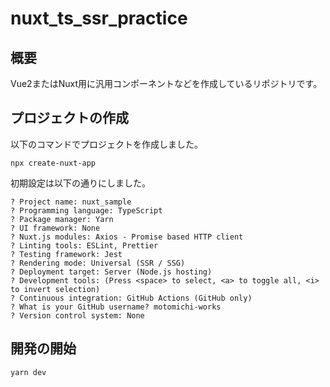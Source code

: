 # nuxt_ts_ssr_practice

## 概要
Vue2またはNuxt用に汎用コンポーネントなどを作成しているリポジトリです。

## プロジェクトの作成

以下のコマンドでプロジェクトを作成しました。
```
npx create-nuxt-app
```

初期設定は以下の通りにしました。
```
? Project name: nuxt_sample
? Programming language: TypeScript
? Package manager: Yarn
? UI framework: None
? Nuxt.js modules: Axios - Promise based HTTP client
? Linting tools: ESLint, Prettier
? Testing framework: Jest
? Rendering mode: Universal (SSR / SSG)
? Deployment target: Server (Node.js hosting)
? Development tools: (Press <space> to select, <a> to toggle all, <i> to invert selection)
? Continuous integration: GitHub Actions (GitHub only)
? What is your GitHub username? motomichi-works
? Version control system: None
```

## 開発の開始

```
yarn dev
```




